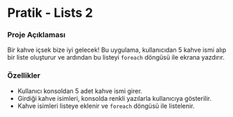 # Pratik - Lists 2

### Proje Açıklaması
Bir kahve içsek bize iyi gelecek! Bu uygulama, kullanıcıdan 5 kahve ismi alıp bir liste oluşturur ve ardından bu listeyi `foreach` döngüsü ile ekrana yazdırır.

### Özellikler
- Kullanıcı konsoldan 5 adet kahve ismi girer.
- Girdiği kahve isimleri, konsolda renkli yazılarla kullanıcıya gösterilir.
- Kahve isimleri listeye eklenir ve `foreach` döngüsü ile listelenir.
